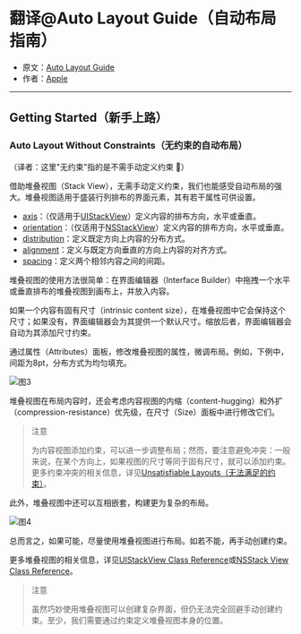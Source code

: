 # 翻译@Auto Layout Guide（自动布局指南）

- 原文：[Auto Layout Guide](https://developer.apple.com/library/content/documentation/UserExperience/Conceptual/AutolayoutPG/index.html#//apple_ref/doc/uid/TP40010853)
- 作者：[Apple](https://developer.apple.com/library/content/navigation/)

---

## Getting Started（新手上路）

### Auto Layout Without Constraints（无约束的自动布局）

（译者：这里"无约束"指的是不需手动定义约束 🤔）

借助堆叠视图（Stack View），无需手动定义约束，我们也能感受自动布局的强大。堆叠视图适用于盛装行列排布的界面元素，其有若干属性可供设置。

- [axis](https://developer.apple.com/documentation/uikit/uistackview/1616223-axis)：（仅适用于[UIStackView](https://developer.apple.com/documentation/uikit/uistackview)）定义内容的排布方向，水平或垂直。
- [orientation](https://developer.apple.com/documentation/appkit/nsstackview/1488950-orientation)：（仅适用于[NSStackView](https://developer.apple.com/documentation/appkit/nsstackview)）定义内容的排布方向，水平或垂直。
- [distribution](https://developer.apple.com/documentation/uikit/uistackview/1616233-distribution)：定义既定方向上内容的分布方式。
- [alignment](https://developer.apple.com/documentation/uikit/uistackview/1616243-alignment)：定义与既定方向垂直的方向上内容的对齐方式。
- [spacing](https://developer.apple.com/documentation/uikit/uistackview/1616225-spacing)：定义两个相邻内容之间的间距。

堆叠视图的使用方法很简单：在界面编辑器（Interface Builder）中拖拽一个水平或垂直排布的堆叠视图到画布上，并放入内容。

如果一个内容有固有尺寸（intrinsic content size），在堆叠视图中它会保持这个尺寸；如果没有，界面编辑器会为其提供一个默认尺寸。缩放后者，界面编辑器会自动为其添加尺寸约束。

通过属性（Attributes）面板，修改堆叠视图的属性，微调布局。例如，下例中，间距为8pt，分布方式为均匀填充。

![图3](http://ohqrsnfvu.bkt.clouddn.com/auto-layout-guide/%E5%9B%BE3.png)

堆叠视图在布局内容时，还会考虑内容视图的内缩（content-hugging）和外扩（compression-resistance）优先级，在尺寸（Size）面板中进行修改它们。

>注意
>
>为内容视图添加约束，可以进一步调整布局；然而，要注意避免冲突：一般来说，在某个方向上，如果视图的尺寸等同于固有尺寸，就可以添加约束。更多约束冲突的相关信息，详见[Unsatisfiable Layouts（无法满足的约束）](https://developer.apple.com/library/content/documentation/UserExperience/Conceptual/AutolayoutPG/ConflictingLayouts.html#//apple_ref/doc/uid/TP40010853-CH19-SW1)。

此外，堆叠视图中还可以互相嵌套，构建更为复杂的布局。

![图4](http://ohqrsnfvu.bkt.clouddn.com/auto-layout-guide/%E5%9B%BE4.png)

总而言之，如果可能，尽量使用堆叠视图进行布局。如若不能，再手动创建约束。

更多堆叠视图的相关信息，详见[UIStackView Class Reference](https://developer.apple.com/documentation/uikit/uistackview)或[NSStack View Class Reference](https://developer.apple.com/documentation/appkit/nsstackview)。

>注意
>
>虽然巧妙使用堆叠视图可以创建复杂界面，但仍无法完全回避手动创建约束。至少，我们需要通过约束定义堆叠视图本身的位置。